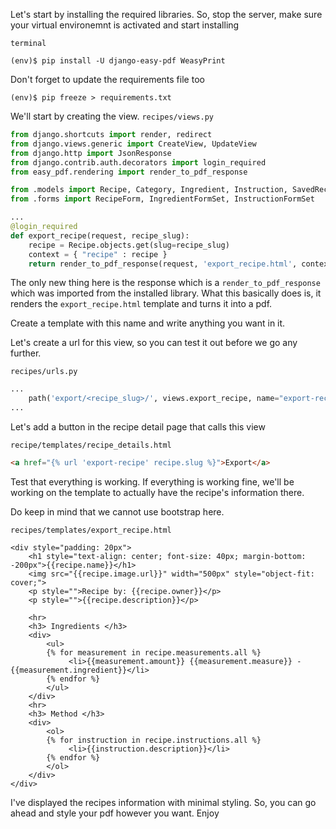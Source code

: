 Let's start by installing the required libraries. So, stop the server, make sure your virtual environemnt is activated and start installing

`terminal`
```shell
(env)$ pip install -U django-easy-pdf WeasyPrint
```

Don't forget to update the requirements file too
```shell
(env)$ pip freeze > requirements.txt
```

We'll start by creating the view. 
`recipes/views.py`
```py
from django.shortcuts import render, redirect
from django.views.generic import CreateView, UpdateView
from django.http import JsonResponse
from django.contrib.auth.decorators import login_required
from easy_pdf.rendering import render_to_pdf_response

from .models import Recipe, Category, Ingredient, Instruction, SavedRecipe
from .forms import RecipeForm, IngredientFormSet, InstructionFormSet

...
@login_required
def export_recipe(request, recipe_slug):
	recipe = Recipe.objects.get(slug=recipe_slug)
	context = { "recipe" : recipe }
	return render_to_pdf_response(request, 'export_recipe.html', context)
```

The only new thing here is the response which is a `render_to_pdf_response` which was imported from the installed library. What this basically does is, it renders the `export_recipe.html` template and turns it into a pdf.

Create a template with this name and write anything you want in it.

Let's create a url for this view, so you can test it out before we go any further.

`recipes/urls.py`
```py
...
    path('export/<recipe_slug>/', views.export_recipe, name="export-recipe"),
...
```

Let's add a button in the recipe detail page that calls this view

`recipe/templates/recipe_details.html`
```html
<a href="{% url 'export-recipe' recipe.slug %}">Export</a>
```

Test that everything is working. If everything is working fine, we'll be working on the template to actually have the recipe's information there.

Do keep in mind that we cannot use bootstrap here.

`recipes/templates/export_recipe.html`
```
<div style="padding: 20px">
	<h1 style="text-align: center; font-size: 40px; margin-bottom: -200px">{{recipe.name}}</h1>
	<img src="{{recipe.image.url}}" width="500px" style="object-fit: cover;">
	<p style="">Recipe by: {{recipe.owner}}</p>
	<p style="">{{recipe.description}}</p>
	
	<hr>
	<h3> Ingredients </h3>
	<div>
		<ul>
		{% for measurement in recipe.measurements.all %}
			 <li>{{measurement.amount}} {{measurement.measure}} - {{measurement.ingredient}}</li>
		{% endfor %}
		</ul>
	</div>
	<hr>
	<h3> Method </h3>
	<div>
		<ol>
		{% for instruction in recipe.instructions.all %}
			 <li>{{instruction.description}}</li>
		{% endfor %}
		</ol>
	</div>
</div>
```

I've displayed the recipes information with minimal styling. So, you can go ahead and style your pdf however you want. Enjoy
